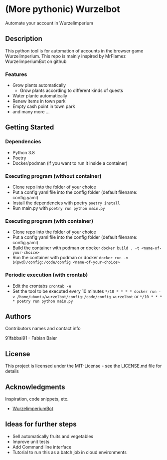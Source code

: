 # (More pythonic) Wurzelbot

Automate your account in Wurzelimperium

## Description

This python tool is for automation of accounts in the browser game Wurzelimperium.
This repo is mainly inspired by MrFlamez WurzelimperiumBot on github

### Features
* Grow plants automatically
  * Grow plants according to different kinds of quests
* Water plante automatically
* Renew items in town park
* Empty cash point in town park
* and many more ...

## Getting Started

### Dependencies

* Python 3.8
* Poetry
* Docker/podman (if you want to run it inside a container)


### Executing program (without container)

* Clone repo into the folder of your choice
* Put a config yaml file into the config folder (default filename: config.yaml)
* Install the dependencies with poetry ```poetry install```
* Run main.py with ```poetry run python main.py```

### Executing program (with container)

* Clone repo into the folder of your choice
* Put a config yaml file into the config folder (default filename: config.yaml)
* Build the container with podman or docker  ```docker build . -t <name-of-your-choice>```
* Run the container with podman or docker ```docker run -v $(pwd)/config:/code/config <name-of-your-choice>```

### Periodic execution (with crontab)

* Edit the crontabs ```crontab -e```
* Set the tool to be executed every 10 minutes ```*/10 * * * * docker run -v /home/ubuntu/wurzelbot/config:/code/config wurzelbot``` or ```*/10 * * * * poetry run python main.py```

## Authors

Contributors names and contact info

91fabbai91 - Fabian Baier

## License

This project is licensed under the MIT-License - see the LICENSE.md file for details

## Acknowledgments

Inspiration, code snippets, etc.
* [WurzelimperiumBot](https://github.com/MrFlamez/Wurzelimperium-Bot)

## Ideas for further steps

* Sell automatically fruits and vegetables
* Improve unit tests
* Add Command line interface
* Tutorial to run this as a batch job in cloud environments

